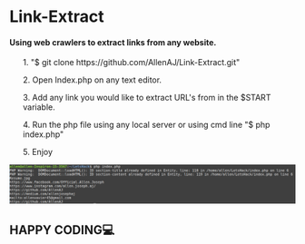 # Link-Extract
#### Using web crawlers to extract links from any website.
<l>
<ul>1. "$ git clone https://github.com/AllenAJ/Link-Extract.git"</ul>
<ul>2. Open Index.php on any text editor.</ul>
<ul>3. Add any link you would like to extract URL's from in the $START variable.</ul>
<ul>4. Run the php file using any local server or using cmd line "$ php index.php"</ul>
<ul>5. Enjoy</ul>
</l>
<img src="example.png" alt="resize()" style="max-width:100%;">

## HAPPY CODING💻
